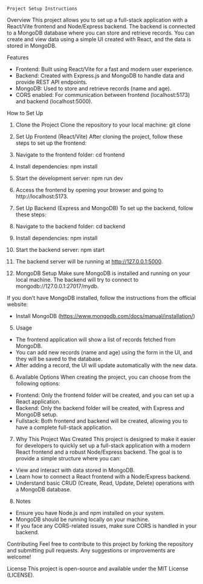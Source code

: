 
    Project Setup Instructions

Overview
This project allows you to set up a full-stack application with a React/Vite frontend and Node/Express backend. The backend is connected to a MongoDB database where you can store and retrieve records. You can create and view data using a simple UI created with React, and the data is stored in MongoDB.

Features
- Frontend: Built using React/Vite for a fast and modern user experience.
- Backend: Created with Express.js and MongoDB to handle data and provide REST API endpoints.
- MongoDB: Used to store and retrieve records (name and age).
- CORS enabled: For communication between frontend (localhost:5173) and backend (localhost:5000).

How to Set Up

1. Clone the Project
Clone the repository to your local machine:
git clone <repository-url>

2. Set Up Frontend (React/Vite)
After cloning the project, follow these steps to set up the frontend:

1. Navigate to the frontend folder:
cd frontend

2. Install dependencies:
npm install

3. Start the development server:
npm run dev

4. Access the frontend by opening your browser and going to http://localhost:5173.

3. Set Up Backend (Express and MongoDB)
To set up the backend, follow these steps:

1. Navigate to the backend folder:
cd backend

2. Install dependencies:
npm install

3. Start the backend server:
npm start

4. The backend server will be running at http://127.0.0.1:5000.

4. MongoDB Setup
Make sure MongoDB is installed and running on your local machine. The backend will try to connect to mongodb://127.0.0.1:27017/mydb.

If you don’t have MongoDB installed, follow the instructions from the official website:
- Install MongoDB (https://www.mongodb.com/docs/manual/installation/)

5. Usage
- The frontend application will show a list of records fetched from MongoDB.
- You can add new records (name and age) using the form in the UI, and they will be saved to the database.
- After adding a record, the UI will update automatically with the new data.

6. Available Options
When creating the project, you can choose from the following options:
- Frontend: Only the frontend folder will be created, and you can set up a React application.
- Backend: Only the backend folder will be created, with Express and MongoDB setup.
- Fullstack: Both frontend and backend will be created, allowing you to have a complete full-stack application.

7. Why This Project Was Created
This project is designed to make it easier for developers to quickly set up a full-stack application with a modern React frontend and a robust Node/Express backend. The goal is to provide a simple structure where you can:
- View and interact with data stored in MongoDB.
- Learn how to connect a React frontend with a Node/Express backend.
- Understand basic CRUD (Create, Read, Update, Delete) operations with a MongoDB database.

8. Notes
- Ensure you have Node.js and npm installed on your system.
- MongoDB should be running locally on your machine.
- If you face any CORS-related issues, make sure CORS is handled in your backend.

Contributing
Feel free to contribute to this project by forking the repository and submitting pull requests. Any suggestions or improvements are welcome!

License
This project is open-source and available under the MIT License (LICENSE).

    
    